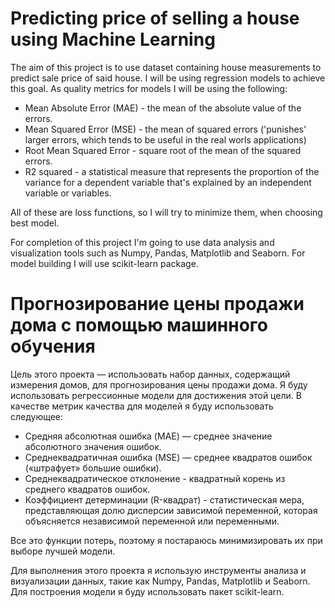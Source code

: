 # Predicting price of selling a house using Machine Learning

The aim of this project is to use dataset containing house measurements to predict sale price of said house. I will be using regression models to achieve this goal. As quality metrics for models I will be using the following:

- Mean Absolute Error (MAE) - the mean of the absolute value of the errors.
- Mean Squared Error (MSE) - the mean of squared errors ('punishes' larger errors, which tends to be useful in the real worls applications)
- Root Mean Squared Error - square root of the mean of the squared errors.
- R2 squared - a statistical measure that represents the proportion of the variance for a dependent variable that's explained by an independent variable or variables.

All of these are loss functions, so I will try to minimize them, when choosing best model.

For completion of this project I'm going to use data analysis and visualization tools such as Numpy, Pandas, Matplotlib and Seaborn. For model building I will use scikit-learn package.

# Прогнозирование цены продажи дома с помощью машинного обучения

Цель этого проекта — использовать набор данных, содержащий измерения домов, для прогнозирования цены продажи дома. Я буду использовать регрессионные модели для достижения этой цели. В качестве метрик качества для моделей я буду использовать следующее:

- Средняя абсолютная ошибка (MAE) — среднее значение абсолютного значения ошибок.
- Среднеквадратичная ошибка (MSE) — среднее квадратов ошибок («штрафует» большие ошибки).
- Среднеквадратическое отклонение - квадратный корень из среднего квадратов ошибок.
- Коэффициент детерминации (R-квадрат) - статистическая мера, представляющая долю дисперсии зависимой переменной, которая объясняется независимой переменной или переменными.

Все это функции потерь, поэтому я постараюсь минимизировать их при выборе лучшей модели.

Для выполнения этого проекта я использую инструменты анализа и визуализации данных, такие как Numpy, Pandas, Matplotlib и Seaborn. Для построения модели я буду использовать пакет scikit-learn. 
